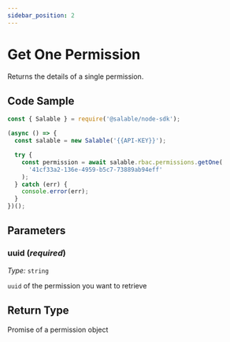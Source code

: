 ```yaml
---
sidebar_position: 2
---
```


# Get One Permission

Returns the details of a single permission.

## Code Sample

```typescript
const { Salable } = require('@salable/node-sdk');

(async () => {
  const salable = new Salable('{{API-KEY}}');

  try {
    const permission = await salable.rbac.permissions.getOne(
      '41cf33a2-136e-4959-b5c7-73889ab94eff'
    );
  } catch (err) {
    console.error(err);
  }
})();
```

## Parameters

### uuid (_required_)

_Type:_ `string`

`uuid` of the permission you want to retrieve

## Return Type

Promise of a permission object
